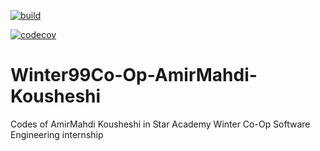 [![build](https://github.com/Star-Academy/Winter99Co-Op-AmirMahdi-Kousheshi/actions/workflows/dotnet.yml/badge.svg)](https://github.com/Star-Academy/Winter99Co-Op-AmirMahdi-Kousheshi/actions/workflows/dotnet.yml)

[![codecov](https://codecov.io/gh/Star-Academy/Winter99Co-Op-AmirMahdi-Kousheshi/branch/master/graph/badge.svg?token=U2KRR4J217)](https://codecov.io/gh/Star-Academy/Winter99Co-Op-AmirMahdi-Kousheshi)


# Winter99Co-Op-AmirMahdi-Kousheshi
Codes of AmirMahdi Kousheshi in Star Academy Winter Co-Op Software Engineering internship
